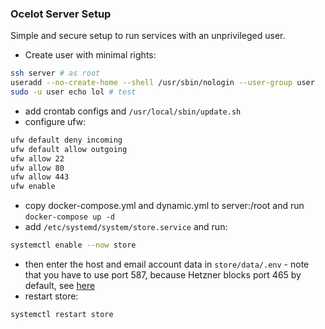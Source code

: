 ### Ocelot Server Setup

Simple and secure setup to run services with an unprivileged user.

* Create user with minimal rights:

```bash
ssh server # as root
useradd --no-create-home --shell /usr/sbin/nologin --user-group user
sudo -u user echo lol # test
```

* add crontab configs and `/usr/local/sbin/update.sh`
* configure ufw:

```bash
ufw default deny incoming
ufw default allow outgoing
ufw allow 22
ufw allow 80
ufw allow 443
ufw enable
```

* copy docker-compose.yml and dynamic.yml to server:/root and run `docker-compose up -d`
* add `/etc/systemd/system/store.service` and run:

```bash
systemctl enable --now store
```

* then enter the host and email account data in `store/data/.env` - note that you have to use port 587, because Hetzner blocks port 465 by default, see [here](https://www.reddit.com/r/hetzner/comments/16i4ucp/initial_blocking_of_sending_emails_is_this/?tl=de)
* restart store:

```bash
systemctl restart store
```